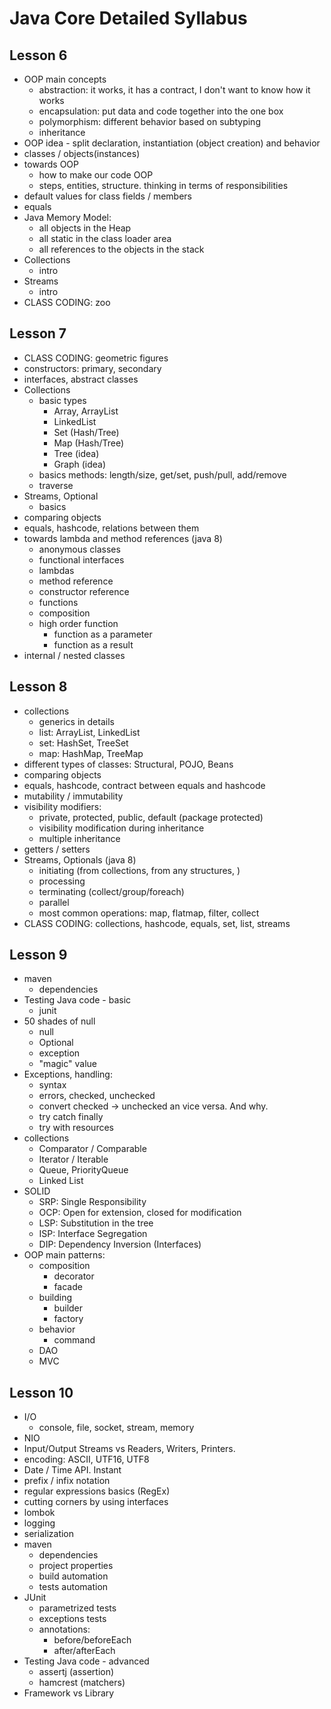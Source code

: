 # Java Core Detailed Syllabus

## Lesson 6

- OOP main concepts
  - abstraction: it works, it has a contract, I don't want to know how it works
  - encapsulation: put data and code together into the one box
  - polymorphism: different behavior based on subtyping
  - inheritance
- OOP idea - split declaration, instantiation (object creation) and behavior
- classes / objects(instances)
- towards OOP
  - how to make our code OOP
  - steps, entities, structure. thinking in terms of responsibilities
- default values for class fields / members
- equals
- Java Memory Model:
  - all objects in the Heap
  - all static in the class loader area
  - all references to the objects in the stack 
- Collections
  - intro
- Streams
  - intro
- CLASS CODING: zoo
  
## Lesson 7

- CLASS CODING: geometric figures
- constructors: primary, secondary
- interfaces, abstract classes
- Collections
  - basic types
    - Array, ArrayList
    - LinkedList
    - Set (Hash/Tree) 
    - Map (Hash/Tree)
    - Tree (idea)
    - Graph (idea)
  - basics methods: length/size, get/set, push/pull, add/remove
  - traverse
- Streams, Optional
  - basics
- comparing objects
- equals, hashcode, relations between them
- towards lambda and method references (java 8)
  - anonymous classes
  - functional interfaces
  - lambdas
  - method reference
  - constructor reference
  - functions
  - composition
  - high order function
    - function as a parameter
    - function as a result
- internal / nested classes

## Lesson 8

- collections
  - generics in details
  - list: ArrayList, LinkedList
  - set: HashSet, TreeSet
  - map: HashMap, TreeMap
- different types of classes: Structural, POJO, Beans
- comparing objects
- equals, hashcode, contract between equals and hashcode
- mutability / immutability
- visibility modifiers:
  - private, protected, public, default (package protected)
  - visibility modification during inheritance
  - multiple inheritance
- getters / setters
- Streams, Optionals (java 8)
  - initiating (from collections, from any structures, )
  - processing
  - terminating (collect/group/foreach)
  - parallel
  - most common operations: map, flatmap, filter, collect
- CLASS CODING: collections, hashcode, equals, set, list, streams

## Lesson 9

- maven
  - dependencies
- Testing Java code - basic
  - junit
- 50 shades of null
  - null
  - Optional
  - exception
  - "magic" value
- Exceptions, handling:
  - syntax
  - errors, checked, unchecked
  - convert checked -> unchecked an vice versa. And why.
  - try catch finally
  - try with resources
- collections
  - Comparator / Comparable
  - Iterator / Iterable
  - Queue, PriorityQueue
  - Linked List
- SOLID
  - SRP: Single Responsibility
  - OCP: Open for extension, closed for modification
  - LSP: Substitution in the tree
  - ISP: Interface Segregation
  - DIP: Dependency Inversion (Interfaces)
- OOP main patterns:
  - composition
    - decorator
    - facade
  - building
    - builder
    - factory
  - behavior
    - command
  - DAO
  - MVC

## Lesson 10

- I/O
  - console, file, socket, stream, memory
- NIO
- Input/Output Streams vs Readers, Writers, Printers.
- encoding: ASCII, UTF16, UTF8  
- Date / Time API. Instant
- prefix / infix notation
- regular expressions basics (RegEx)
- cutting corners by using interfaces
- lombok
- logging
- serialization
- maven
  - dependencies
  - project properties
  - build automation
  - tests automation
- JUnit
  - parametrized tests
  - exceptions tests
  - annotations:
    - before/beforeEach
    - after/afterEach
- Testing Java code - advanced
  - assertj (assertion)
  - hamcrest (matchers)
- Framework vs Library
